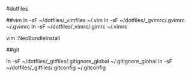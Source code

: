 #dotfiles

##vim
ln -sF ~/dotfiles/_vimfiles ~/.vim
ln -sF ~/dotfiles/_gvimrc/.gvimrc ~/.gvimrc
ln -sF ~/dotfiles/_vimrc/.gimrc ~/.vimrc

vim
:NeoBundleInstall

##git

ln -sF ~/dotfiles/_gitfiles/.gitignore_global ~/.gitignore_global
ln -sF ~/dotfiles/_gitfiles/.gitconfig ~/.gitconfig

